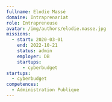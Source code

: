 ```yaml
---
fullname: Elodie Massé
domaine: Intraprenariat
role: Intrapreneuse
avatar: /img/authors/elodie.masse.jpg
missions:
  - start: 2020-03-01
    end: 2022-10-21
    status: admin
    employer: DB
    startups:
      - cyberbudget
startups:
  - cyberbudget
competences:
  - Administration Publique
---
```

